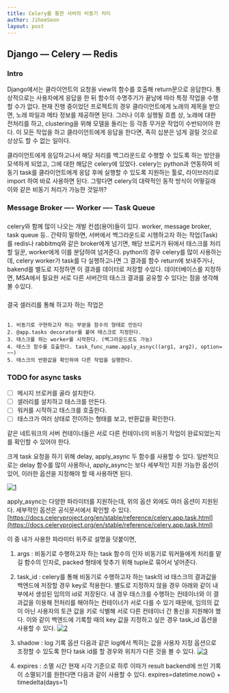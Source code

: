 ```yaml
---
title: Celery를 통한 서버의 비동기 처리
author: JiheeSeon
layout: post
---
```


## Django — Celery  — Redis


### Intro

Django에서는 클라이언트의 요청을 view의 함수를 호출해 return문으로 응답한다. 통상적으로는 사용자에게 응답을 한 뒤 함수의 수명주기가 끝남에 따라 특정 작업을 수행할 수가 없다. 현재 진행 중이었던 프로젝트의 경우 클라이언트에게 노래의 제목을 받으면, 노래 파일과 메타 정보를 제공하면 된다. 그러나 이후 실행될 흐름 상, 노래에 대한 전처리를 하고, clustering을 위해 모델을 돌리는 등 각종 무거운 작업이 수반되어야 한다. 이 모든 작업을 하고 클라이언트에게 응답을 한다면, 족히 십분은 넘게 걸릴 것으로 상상도 할 수 없는 일이다.

클라이언트에게 응답하고나서 해당 처리를 백그라운드로 수행할 수 있도록 하는 방안을 모색하게 되었고, 그에 대한 해답은 celery에 있었다. celery는 python과 연동하여 비동기 task를 클라이언트에게 응답 후에 실행할 수 있도록 지원하는 툴로, 라이브러리로 import 하여 바로 사용하면 된다. 그렇다면 celery의 대략적인 동작 방식이 어떻길래 이와 같은 비동기 처리가 가능한 것일까?

### Message Broker —- Worker —- Task Queue

### 

celery와 함께 많이 나오는 개발 컨셉(용어)들이 있다. worker, message broker, task queue 등..
간략히 말하면, 서버에서 백그라운드로 시행하고자 하는 작업(Task)를 redis나 rabbitmq와 같은 broker에게 넘기면, 해당 브로커가 뒤에서 태스크를 처리할 일꾼, worker에게 이를 분담하여 넘겨준다. python의 경우 celery를 많이 사용하는데, celery worker가 task를 다 실행하고나면 그 결과를 함수 return에 보내주거나, bakend를 별도로 지정하면 이 결과를 데이터로 저장할 수있다. 데이터베이스를 지정하면, MSA에서 필요한 서로 다른 서버간의 태스크 결과를 공유할 수 있다는 점을 생각해볼 수있다.
###


결국 셀러리를 통해 하고자 하는 작업은
```

1. 비동기로 구현하고자 하는 부분을 함수의 형태로 만든다
2. @app.tasks decorator를 붙여 태스크로 지정한다.
3. 태스크를 하는 worker를 시작한다. (백그라운드로도 가능)
4. 태스크 함수를 호출한다. task_func_name.apply_asnyc((arg1, arg2), option= ~~)
5. 태스크의 반환값을 확인하여 다른 작업을 실행한다.
```


### TODO for async tasks

- [ ]  메시지 브로커를 골라 설치한다.
- [ ]  셀러리를 설치하고 태스크를 만든다.
- [ ]  워커를 시작하고 태스크를 호출한다.
- [ ]  태스크가 여러 상태로 전이하는 형태를 보고, 반환값을 확인한다.

같은 네트워크의 서버 컨테이너들은 서로 다른 컨테이너의 비동기 작업이 완료되었는지를 확인할 수 있어야 한다.

크게 task 요청을 하기 위해 delay, apply_async 두 함수를 사용할 수 있다. 일반적으로는 delay 함수를 많이 사용하나, apply_async는 보다 세부적인 지원 가능한 옵션이 있어, 이러한 옵션을 지정해야 할 때 사용하면 된다.

<a href="https://ibb.co/hXxYBWW"><img src="https://i.ibb.co/B4HnyZZ/1.png" alt="1" border="0"></a>


apply_async는 다양한 파라미터를 지원하는데, 위의 옵션 외에도 여러 옵션이 지원된다. 세부적인 옵션은 공식문서에서 확인할 수 있다. [https://docs.celeryproject.org/en/stable/reference/celery.app.task.html](https://docs.celeryproject.org/en/stable/reference/celery.app.task.html)

이 중 내가 사용한 파라미터 위주로 설명을 덧붙이면,

1. args : 비동기로 수행하고자 하는 task 함수의 인자 
비동기로 워커들에게 처리를 맡길 함수의 인자로, packed 형태에 맞추기 위해  tuple로 묶어서 넣어준다.

2. task_id : celery를 통해 비동기로 수행하고자 하는 task의 id
태스크의 결과값을 백엔드에 저장할 경우 key로 적용한다. 별도로 지정하지 않을 경우 아래와 같이 내부에서 생성된 임의의 id로 저장된다. 내 경우 태스크를 수행하는 컨테이너와 이 결과값을 이용해 전처리를 해야하는 컨테이너가 서로 다를 수 있기 때문에, 임의의 값이 아닌 사용자의 토큰 값을 키로 식별해 서로 다른 컨테이너 간 통신을 지원해야 했다. 이와 같이 백엔드에 기록할 때의 key 값을 지정하고 싶은 경우 task_id 옵션을 사용할 수 있다.
<a href="https://imgbb.com/"><img src="https://i.ibb.co/kMQyJqs/2.png" alt="2" border="0"></a>

3. shadow : log 기록 옵션
다음과 같은 log에서 찍히는 값을 사용자 지정 옵션으로 조정할 수 있도록 한다 task id를 할 경우와 위치가 다른 것을 볼 수 있다.
<a href="https://ibb.co/Jv0vYCv"><img src="https://i.ibb.co/zXjX3NX/3.png" alt="3" border="0"></a>

4. expires : 소멸 시간
현재 시각 기준으로 하루 이따가 result backend에 쓰인 기록이 소멸되기를 원한다면 다음과 같이 사용할 수 있다. expires=datetime.now() + timedelta(days=1)
